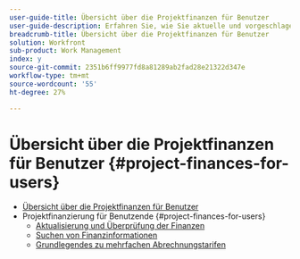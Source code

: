 ```yaml
---
user-guide-title: Übersicht über die Projektfinanzen für Benutzer
user-guide-description: Erfahren Sie, wie Sie aktuelle und vorgeschlagene Projekte basierend auf ihren Kosten, ihrem Wert, ihren Risiken und der Ausrichtung an den Zielen Ihrer Organisation priorisieren.
breadcrumb-title: Übersicht über die Projektfinanzen für Benutzer
solution: Workfront
sub-product: Work Management
index: y
source-git-commit: 2351b6ff9977fd8a81289ab2fad28e21322d347e
workflow-type: tm+mt
source-wordcount: '55'
ht-degree: 27%

---
```




# Übersicht über die Projektfinanzen für Benutzer {#project-finances-for-users}

+ [Übersicht über die Projektfinanzen für Benutzer](overview.md)
+ Projektfinanzierung für Benutzende {#project-finances-for-users}
   + [Aktualisierung und Überprüfung der Finanzen](update-and-review-finances.md)
   + [Suchen von Finanzinformationen](find-financial-information.md)
   + [Grundlegendes zu mehrfachen Abrechnungstarifen](multiple-billing-rates.md)

